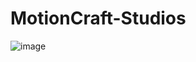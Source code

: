 # MotionCraft-Studios

![image](https://github.com/user-attachments/assets/45a4f652-e51b-4da0-9ace-84b2224ba0db)


